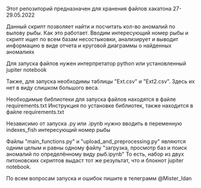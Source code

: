 Этот репозиторий предназначен для хранения файлов хакатона 27-29.05.2022

Данный скрипт позволяет найти и посчитать кол-во аномалий по вылову рыбы.
Как это работает. Вводим интересующий номер рыбы и скрипт ищет по всем базам несостыковки, анализирует и выводит информацию в виде отчета и круговой диаграммы о найденных аномалиях

Для запуска файлов нужен интерпретатор python или установленный jupiter notebook

Также, для запуска необходимы таблицы "Ext.csv" и "Ext2.csv". Здесь их нет в виду слишком большого веса.

Необходимые библиотеки для запуска файлов находятся в файле requirements.txt
Инструкция по установке библиотек, также находится в файле requirements.txt

Независимо от запуска .py или .ipynb нужно вводить в переменную indexes_fish интересующий номер рыбы

Файлы "main_functions.py" и "upload_and_preprocessing.py" являются одним целым и равны одному файлу "загрузка, просмотр баз и поиск аномалий по определённому виду рыб.ipynb"
То есть, набор из двух питоновских скриптов выдаст тот же результат, что и блокнот jupiter notebook.

По всем вопросам запуска и ошибок пишите в телеграмм @Mister_Idan

